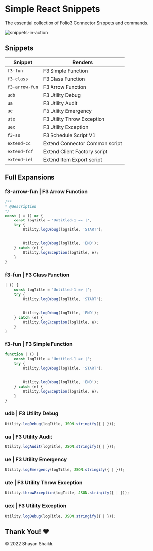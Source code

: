 # Simple React Snippets

The essential collection of Folio3 Connector Snippets and commands.

![snippets-in-action](https://user-images.githubusercontent.com/42208796/169110960-207fe300-f61e-4b78-a0fd-c53752ce00b5.gif)


## Snippets

| Snippet           | Renders                                       |
| ----------------- | --------------------------------------------- |
| `f3-fun`          | F3 Simple Function                            |
| `f3-class`        | F3 Class Function                             |
| `f3-arrow-fun`    | F3 Arrow Function                             |
| `udb`             | F3 Utility Debug                              |
| `ua`              | F3 Utility Audit                              |
| `ue`              | F3 Utility Emergency                          |
| `ute`             | F3 Utility Throw Exception                    |
| `uex`             | F3 Utility Exception                          |
| `f3-ss`           | F3 Schedule Script V1                         |
| `extend-cc`       | Extend Connector Common script                |
| `extend-fcf`      | Extend Client Factory script                  |
| `extend-iel`      | Extend Item Export script                     |

## Full Expansions

### f3-arrow-fun | F3 Arrow Function

```javascript
/**
* @description 
*/
const | = () => { 
    const logTitle = 'Untitled-1 => |'; 
    try { 
        Utility.logDebug(logTitle, 'START'); 
 
 
        Utility.logDebug(logTitle, 'END');
    } catch (e) { 
        Utility.logException(logTitle, e); 
    }
}
```

### f3-fun  | F3 Class Function

```javascript
| () { 
    const logTitle = 'Untitled-1 => |'; 
    try { 
        Utility.logDebug(logTitle, 'START'); 
 
 
        Utility.logDebug(logTitle, 'END');
    } catch (e) { 
        Utility.logException(logTitle, e); 
    }
}
```


### f3-fun  | F3 Simple Function

```javascript
function | () { 
    const logTitle = 'Untitled-1 => |'; 
    try { 
        Utility.logDebug(logTitle, 'START'); 
 
 
        Utility.logDebug(logTitle, 'END');
    } catch (e) { 
        Utility.logException(logTitle, e); 
    }
}
```


### udb | F3 Utility Debug

```javascript
Utility.logDebug(logTitle, JSON.stringify({ | }));
```

### ua | F3 Utility Audit

```javascript
Utility.logAudit(logTitle, JSON.stringify({ | }));
```

### ue | F3 Utility Emergency

```javascript
Utility.logEmergency(logTitle, JSON.stringify({ | }));
```

### ute | F3 Utility Throw Exception

```javascript
Utility.throwException(logTitle, JSON.stringify({ | }));
```

### uex | F3 Utility Exception

```javascript
Utility.logDebug(logTitle, JSON.stringify({ | }));
```

## Thank You! ❤️

© 2022 Shayan Shaikh.


